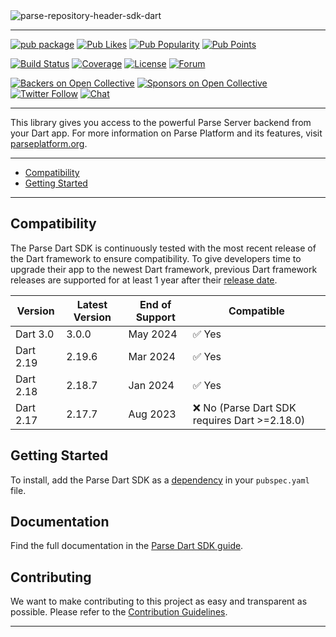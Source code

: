<img src="https://user-images.githubusercontent.com/5673677/166120960-ea1f58e3-a62b-4770-b541-f64186859339.png" alt="parse-repository-header-sdk-dart" style="max-width: 100%;">

---

[![pub package](https://img.shields.io/pub/v/parse_server_sdk.svg)](https://pub.dev/packages/parse_server_sdk) [![Pub Likes](https://img.shields.io/pub/likes/parse_server_sdk)](https://pub.dev/packages/parse_server_sdk/score) [![Pub Popularity](https://img.shields.io/pub/popularity/parse_server_sdk)](https://pub.dev/packages/parse_server_sdk/score) [![Pub Points](https://img.shields.io/pub/points/parse_server_sdk)](https://pub.dev/packages/parse_server_sdk/score)

[![Build Status](https://github.com/parse-community/Parse-SDK-Flutter/workflows/ci/badge.svg?branch=master)](https://github.com/parse-community/Parse-SDK-Flutter/actions?query=workflow%3Aci+branch%3Amaster)
[![Coverage](https://img.shields.io/codecov/c/github/parse-community/Parse-SDK-Flutter/master)](https://app.codecov.io/gh/parse-community/Parse-SDK-Flutter/branch/master)
[![License](https://img.shields.io/badge/license-Apache%202.0-lightgrey.svg)](https://github.com/parse-community/Parse-SDK-Flutter/blob/master/LICENSE)
[![Forum](https://img.shields.io/discourse/https/community.parseplatform.org/topics.svg)](https://community.parseplatform.org/c/parse-server)

[![Backers on Open Collective](https://opencollective.com/parse-server/backers/badge.svg)][open-collective-link]
[![Sponsors on Open Collective](https://opencollective.com/parse-server/sponsors/badge.svg)][open-collective-link]
[![Twitter Follow](https://img.shields.io/twitter/follow/ParsePlatform.svg?label=Follow%20us&style=social)](https://twitter.com/intent/follow?screen_name=ParsePlatform)
[![Chat](https://img.shields.io/badge/Chat-Join!-%23fff?style=social&logo=slack)](https://chat.parseplatform.org)

---

This library gives you access to the powerful Parse Server backend from your Dart app. For more information on Parse Platform and its features, visit [parseplatform.org](https://parseplatform.org).

---

- [Compatibility](#compatibility)
- [Getting Started](#getting-started)

---

## Compatibility

The Parse Dart SDK is continuously tested with the most recent release of the Dart framework to ensure compatibility. To give developers time to upgrade their app to the newest Dart framework, previous Dart framework releases are supported for at least 1 year after their [release date](https://dart.dev/get-dart/archive).

| Version   | Latest Version | End of Support | Compatible                                   |
|-----------|----------------|----------------|----------------------------------------------|
| Dart 3.0  | 3.0.0          | May 2024       | ✅ Yes                                        |
| Dart 2.19 | 2.19.6         | Mar 2024       | ✅ Yes                                        |
| Dart 2.18 | 2.18.7         | Jan 2024       | ✅ Yes                                        |
| Dart 2.17 | 2.17.7         | Aug 2023       | ❌ No (Parse Dart SDK requires Dart >=2.18.0) |

## Getting Started

To install, add the Parse Dart SDK as a [dependency](https://pub.dev/packages/parse_server_sdk/install) in your `pubspec.yaml` file.

## Documentation

Find the full documentation in the [Parse Dart SDK guide][guide].

## Contributing


We want to make contributing to this project as easy and transparent as possible. Please refer to the [Contribution Guidelines](../../CONTRIBUTING.md).

---

[guide]: https://docs.parseplatform.org/dart/guide/
[open-collective-link]: https://opencollective.com/parse-server
